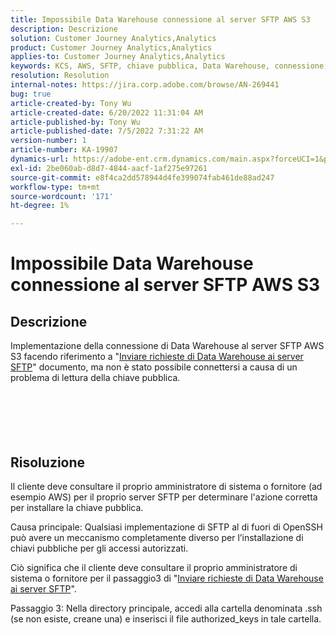 ```yaml
---
title: Impossibile Data Warehouse connessione al server SFTP AWS S3
description: Descrizione
solution: Customer Journey Analytics,Analytics
product: Customer Journey Analytics,Analytics
applies-to: Customer Journey Analytics,Analytics
keywords: KCS, AWS, SFTP, chiave pubblica, Data Warehouse, connessione, S3
resolution: Resolution
internal-notes: https://jira.corp.adobe.com/browse/AN-269441
bug: true
article-created-by: Tony Wu
article-created-date: 6/20/2022 11:31:04 AM
article-published-by: Tony Wu
article-published-date: 7/5/2022 7:31:22 AM
version-number: 1
article-number: KA-19907
dynamics-url: https://adobe-ent.crm.dynamics.com/main.aspx?forceUCI=1&pagetype=entityrecord&etn=knowledgearticle&id=65e0ca73-8cf0-ec11-bb3d-6045bd0158f8
exl-id: 2be060ab-d8d7-4844-aacf-1af275e97261
source-git-commit: e8f4ca2dd578944d4fe399074fab461de88ad247
workflow-type: tm+mt
source-wordcount: '171'
ht-degree: 1%

---
```


# Impossibile Data Warehouse connessione al server SFTP AWS S3

## Descrizione

Implementazione della connessione di Data Warehouse al server SFTP AWS S3 facendo riferimento a &quot;[Inviare richieste di Data Warehouse ai server SFTP](https://experienceleague.adobe.com/docs/analytics/export/ftp-and-sftp/secure-file-transfer-protocol/ftp-sftp-dw.html?lang=en)&quot; documento, ma non è stato possibile connettersi a causa di un problema di lettura della chiave pubblica.<br><br> <br><br><br>
&#x200B; &#x200B; &#x200B;


## Risoluzione


Il cliente deve consultare il proprio amministratore di sistema o fornitore (ad esempio AWS) per il proprio server SFTP per determinare l&#39;azione corretta per installare la chiave pubblica.

Causa principale: Qualsiasi implementazione di SFTP al di fuori di OpenSSH può avere un meccanismo completamente diverso per l’installazione di chiavi pubbliche per gli accessi autorizzati.

Ciò significa che il cliente deve consultare il proprio amministratore di sistema o fornitore per il passaggio3 di &quot;[Inviare richieste di Data Warehouse ai server SFTP](https://experienceleague.adobe.com/docs/analytics/export/ftp-and-sftp/secure-file-transfer-protocol/ftp-sftp-dw.html?lang=en)&quot;.

Passaggio 3: Nella directory principale, accedi alla cartella denominata .ssh (se non esiste, creane una) e inserisci il file authorized_keys in tale cartella.
